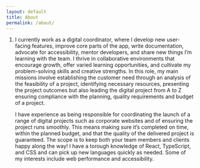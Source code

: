 ```yaml
---
layout: default
title: About
permalink: /about/
---
```


<ol class="post-preview-grid"><li>
<article class="post-preview-about">
I currently work as a digital coordinator, where I develop new user-facing features, improve core parts of the app, write documentation, advocate for accessibility, mentor developers, and share new things I’m learning with the team. I thrive in collaborative environments that encourage growth, offer varied learning opportunities, and cultivate my problem-solving skills and creative strengths. In this role, my main missions involve establishing the customer need through an analysis of the feasibility of a project, identifying necessary resources, presenting the project outcomes but also leading the digital project from A to Z ensuring compliance with the planning, quality requirements and budget of a project.

I have experience as being responsible for coordinating the launch of a range of digital projects such as corporate websites and of ensuring the project runs smoothly. This means making sure it’s completed on time, within the planned budget, and that the quality of the delivered project is guaranteed. The scope is to keep both your team members and clients happy along the way!
I have a torough knowledge of React, TypeScript, and CSS and can pick up new languages quickly as needed. Some of my interests include web performance and accessibility.

</article>
</li>
</ol>
